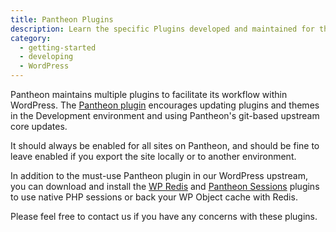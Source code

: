 ```yaml
---
title: Pantheon Plugins
description: Learn the specific Plugins developed and maintained for the Pantheon workflow.
category:
  - getting-started
  - developing
  - WordPress
---
```

Pantheon maintains multiple plugins to facilitate its workflow within WordPress. The [Pantheon plugin](https://github.com/pantheon-systems/WordPress/tree/master/wp-content/mu-plugins/pantheon) encourages updating plugins and themes in the Development environment and using Pantheon's git-based upstream core updates.

It should always be enabled for all sites on Pantheon, and should be fine to leave enabled if you export the site locally or to another environment.

In addition to the must-use Pantheon plugin in our WordPress upstream, you can download and install the [WP Redis](https://wordpress.org/plugins/wp-redis/) and [Pantheon Sessions](https://wordpress.org/plugins/wp-native-php-sessions/) plugins to use native PHP sessions or back your WP Object cache with Redis.

Please feel free to contact us if you have any concerns with these plugins.
